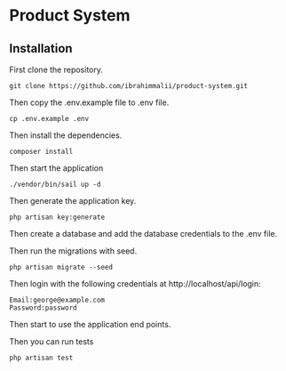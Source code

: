 # Product System

## Installation

First clone the repository.

```
git clone https://github.com/ibrahimmalii/product-system.git
```

Then copy the .env.example file to .env file.

```
cp .env.example .env
```

Then install the dependencies.

```
composer install
```

Then start the application

```
./vendor/bin/sail up -d 
```

Then generate the application key.

```
php artisan key:generate
```

Then create a database and add the database credentials to the .env file.

Then run the migrations with seed.

```
php artisan migrate --seed
```

Then login with the following credentials at http://localhost/api/login:

```
Email:george@example.com
Password:password
```

Then start to use the application end points.

Then you can run tests

```
php artisan test
```
